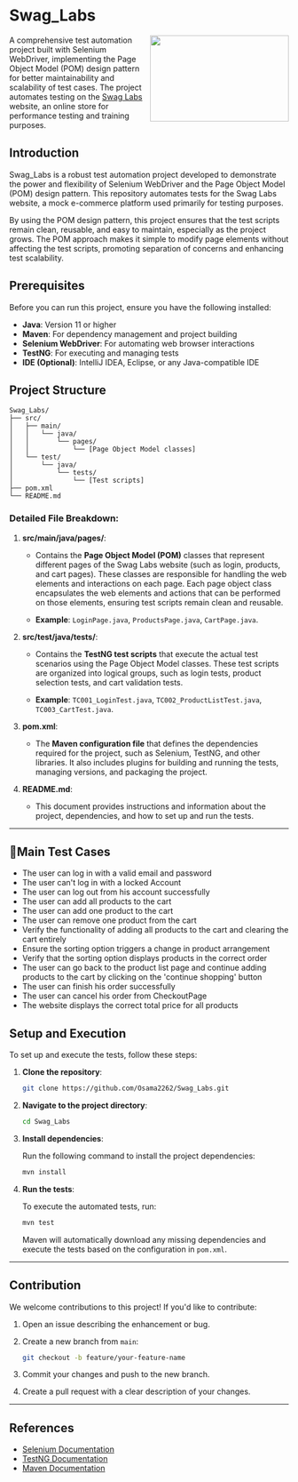 
# Swag_Labs
<img align="right"  width="250" height="155" src="https://logowik.com/content/uploads/images/saucelabs-new-20239027.logowik.com.webp" >A
comprehensive test automation project built with Selenium WebDriver, implementing the Page Object Model (POM) design pattern for better maintainability and scalability of test cases. The project automates testing on the [Swag Labs](https://saucedemo.com) website, an online store for performance testing and training purposes.

## Introduction

Swag_Labs is a robust test automation project developed to demonstrate the power and flexibility of Selenium WebDriver and the Page Object Model (POM) design pattern. This repository automates tests for the Swag Labs website, a mock e-commerce platform used primarily for testing purposes.

By using the POM design pattern, this project ensures that the test scripts remain clean, reusable, and easy to maintain, especially as the project grows. The POM approach makes it simple to modify page elements without affecting the test scripts, promoting separation of concerns and enhancing test scalability.

## Prerequisites

Before you can run this project, ensure you have the following installed:

- **Java**: Version 11 or higher
- **Maven**: For dependency management and project building
- **Selenium WebDriver**: For automating web browser interactions
- **TestNG**: For executing and managing tests
- **IDE (Optional)**: IntelliJ IDEA, Eclipse, or any Java-compatible IDE

## Project Structure

```
Swag_Labs/
├── src/
│   ├── main/
│   │   └── java/
│   │       └── pages/
│   │           └── [Page Object Model classes]
│   └── test/
│       └── java/
│           └── tests/
│               └── [Test scripts]
├── pom.xml
└── README.md
```

### **Detailed File Breakdown:**

1. **src/main/java/pages/**:
   - Contains the **Page Object Model (POM)** classes that represent different pages of the Swag Labs website (such as login, products, and cart pages). These classes are responsible for handling the web elements and interactions on each page. Each page object class encapsulates the web elements and actions that can be performed on those elements, ensuring test scripts remain clean and reusable.

   - **Example**: `LoginPage.java`, `ProductsPage.java`, `CartPage.java`.

2. **src/test/java/tests/**:
   - Contains the **TestNG test scripts** that execute the actual test scenarios using the Page Object Model classes. These test scripts are organized into logical groups, such as login tests, product selection tests, and cart validation tests.
   
   - **Example**: `TC001_LoginTest.java`, `TC002_ProductListTest.java`, `TC003_CartTest.java`.

3. **pom.xml**:
   - The **Maven configuration file** that defines the dependencies required for the project, such as Selenium, TestNG, and other libraries. It also includes plugins for building and running the tests, managing versions, and packaging the project.

4. **README.md**:
   - This document provides instructions and information about the project, dependencies, and how to set up and run the tests.

---

## 🌟Main Test Cases

+ The user can log in with a valid email and password<br>
+ The user can't log in with a locked Account<br>
+ The user can log out from his account successfully<br>
+ The user can add all products to the cart<br>
+ The user can add one product to the cart<br>
+ The user can remove one product from the cart<br>
+ Verify the functionality of adding all products to the cart and clearing the cart entirely<br>
+ Ensure the sorting option triggers a change in product arrangement<br>
+ Verify that the sorting option displays products in the correct order<br>
+ The user can go back to the product list page and continue adding products to the cart by clicking on the 'continue shopping' button<br>
+ The user can finish his order successfully<br>
+ The user can cancel his order from CheckoutPage<br>
+ The website displays the correct total price for all products<br>



## Setup and Execution

To set up and execute the tests, follow these steps:

1. **Clone the repository**:

   ```bash
   git clone https://github.com/Osama2262/Swag_Labs.git
   ```

2. **Navigate to the project directory**:

   ```bash
   cd Swag_Labs
   ```

3. **Install dependencies**:

   Run the following command to install the project dependencies:

   ```bash
   mvn install
   ```

4. **Run the tests**:

   To execute the automated tests, run:

   ```bash
   mvn test
   ```

   Maven will automatically download any missing dependencies and execute the tests based on the configuration in `pom.xml`.

---

## Contribution

We welcome contributions to this project! If you'd like to contribute:

1. Open an issue describing the enhancement or bug.
2. Create a new branch from `main`:

   ```bash
   git checkout -b feature/your-feature-name
   ```

3. Commit your changes and push to the new branch.

4. Create a pull request with a clear description of your changes.

---

## References

- [Selenium Documentation](https://www.selenium.dev/documentation/)
- [TestNG Documentation](https://testng.org/doc/)
- [Maven Documentation](https://maven.apache.org/guides/index.html)

